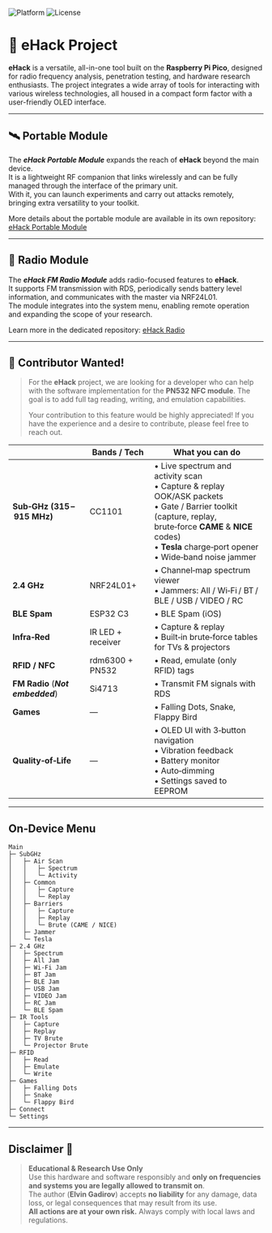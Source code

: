 ![Platform](https://img.shields.io/badge/platform-Raspberry%20Pi%20Pico-blue?logo=raspberry-pi)
![License](https://img.shields.io/badge/license-MIT-green)

# 🚀 eHack Project

**eHack** is a versatile, all-in-one tool built on the **Raspberry Pi Pico**, designed for radio frequency analysis, penetration testing, and hardware research enthusiasts. The project integrates a wide array of tools for interacting with various wireless technologies, all housed in a compact form factor with a user-friendly OLED interface.

---

## 🛰️ Portable Module

The ***eHack Portable Module*** expands the reach of **eHack** beyond the main device.  
It is a lightweight RF companion that links wirelessly and can be fully managed through the interface of the primary unit.  
With it, you can launch experiments and carry out attacks remotely, bringing extra versatility to your toolkit.

More details about the portable module are available in its own repository: [eHack Portable Module](https://github.com/kelv1n9/eHack_Portable_Module)

---

## 📡 Radio Module

The ***eHack FM Radio Module*** adds radio-focused features to **eHack**.  
It supports FM transmission with RDS, periodically sends battery level information, and communicates with the master via NRF24L01.  
The module integrates into the system menu, enabling remote operation and expanding the scope of your research.

Learn more in the dedicated repository: [eHack Radio](https://github.com/kelv1n9/eHack_Radio/)

---

## 🤝 Contributor Wanted!

> For the **eHack** project, we are looking for a developer who can help with the software implementation for the **PN532 NFC module**. The goal is to add full tag reading, writing, and emulation capabilities.
>
> Your contribution to this feature would be highly appreciated! If you have the experience and a desire to contribute, please feel free to reach out.


| &nbsp; | Bands&nbsp;/&nbsp;Tech | What you can do |
|---|---|---|
| **Sub‑GHz (315 – 915 MHz)** | CC1101 | • Live spectrum and activity scan<br>• Capture & replay OOK/ASK packets <br>• Gate / Barrier toolkit (capture, replay, brute‑force **CAME** & **NICE** codes)<br>• **Tesla** charge‑port opener<br>• Wide‑band noise jammer |
| **2.4 GHz** | NRF24L01+ | • Channel‑map spectrum viewer<br>• Jammers: All / Wi‑Fi / BT / BLE / USB / VIDEO / RC  <br> |
| **BLE Spam** | ESP32 C3 | • BLE Spam (iOS) |
| **Infra‑Red** | IR LED + receiver | • Capture & replay<br>• Built‑in brute‑force tables for TVs & projectors |
| **RFID / NFC** | rdm6300 + PN532 | • Read, emulate (only RFID) tags |
| **FM Radio** (***Not embedded***) | Si4713 | • Transmit FM signals with RDS<br>|
| **Games** | — | • Falling Dots, Snake, Flappy Bird |
| **Quality‑of‑Life** | — | • OLED UI with 3‑button navigation<br> • Vibration feedback<br> • Battery monitor<br> • Auto‑dimming<br> • Settings saved to EEPROM |

---

## On‑Device Menu

```text
Main
├─ SubGHz
│   ├─ Air Scan
│   │   ├─ Spectrum
│   │   └─ Activity
│   ├─ Common
│   │   ├─ Capture
│   │   └─ Replay
│   ├─ Barriers
│   │   ├─ Capture
│   │   ├─ Replay
│   │   └─ Brute (CAME / NICE)
│   ├─ Jammer
│   └─ Tesla
├─ 2.4 GHz
│   ├─ Spectrum
│   ├─ All Jam
│   ├─ Wi‑Fi Jam
│   ├─ BT Jam
│   ├─ BLE Jam
│   ├─ USB Jam
│   ├─ VIDEO Jam
│   ├─ RC Jam
│   └─ BLE Spam
├─ IR Tools
│   ├─ Capture
│   ├─ Replay
│   ├─ TV Brute
│   └─ Projector Brute
├─ RFID
│   ├─ Read
│   ├─ Emulate
│   └─ Write
├─ Games
│   ├─ Falling Dots
│   ├─ Snake
│   └─ Flappy Bird
├─ Connect
└─ Settings
```
---

## Disclaimer 🚨

> **Educational & Research Use Only**  
> Use this hardware and software responsibly and **only on frequencies and systems you are legally allowed to transmit on**.  
> The author (**Elvin Gadirov**) accepts **no liability** for any damage, data loss, or legal consequences that may result from its use.  
> **All actions are at your own risk.** Always comply with local laws and regulations.
